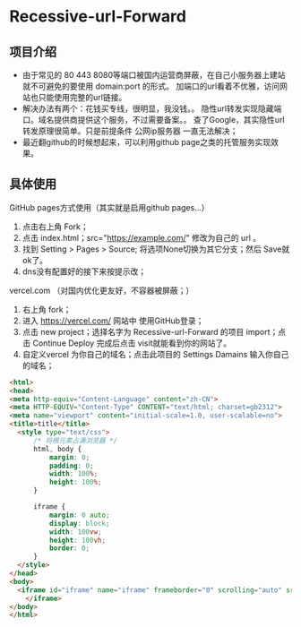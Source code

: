 # Recessive-url-Forward

## 项目介绍

- 由于常见的 80 443 8080等端口被国内运营商屏蔽，在自己小服务器上建站就不可避免的要使用 domain:port 的形式。 加端口的url看着不优雅，访问网站也只能使用完整的url链接。
- 解决办法有两个：花钱买专线，很明显，我没钱。。 隐性url转发实现隐藏端口。域名提供商提供这个服务，不过需要备案。。 查了Google，其实隐性url转发原理很简单。只是前提条件 公网ip服务器 一直无法解决；
- 最近翻github的时候想起来，可以利用github page之类的托管服务实现效果。

## 具体使用

GitHub pages方式使用（其实就是启用github pages...）

1. 点击右上角 Fork；
2. 点击 index.html；src="https://example.com/" 修改为自己的 url 。
3. 找到 Setting  > Pages  >  Source; 将选项None切换为其它分支；然后 Save就ok了。
4. dns没有配置好的接下来按提示改；

vercel.com （对国内优化更友好，不容器被屏蔽；）

1. 右上角 fork；
2. 进入  https://vercel.com/ 网站中 使用GitHub登录；
3. 点击 new project；选择名字为 Recessive-url-Forward 的项目 import；点击 Continue Deploy 完成后点击 visit就能看到你的网站了。
4. 自定义vercel 为你自己的域名；点击此项目的 Settings Damains 输入你自己的域名；

```html
<html>
<head>
<meta http-equiv="Content-Language" content="zh-CN">
<meta HTTP-EQUIV="Content-Type" CONTENT="text/html; charset=gb2312">
<meta name="viewport" content="initial-scale=1.0, user-scalable=no">
<title>title</title>
  <style type="text/css">
      /* 将根元素占满浏览器 */
      html, body {
          margin: 0;
          padding: 0;
          width: 100%;
          height: 100%;
      }

      iframe {
          margin: 0 auto;
          display: block;
          width: 100vw;
          height: 100vh;
          border: 0;
      }
  </style>
</head>
<body>
  <iframe id="iframe" name="iframe" frameborder="0" scrolling="auto" src="https://example.com/">
	</iframe>
</body>
</html>
```

